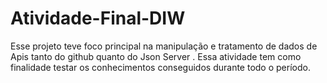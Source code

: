 # Atividade-Final-DIW
Esse projeto teve foco principal na manipulação e tratamento de dados de Apis tanto do github quanto do Json Server . Essa atividade tem como finalidade testar os conhecimentos conseguidos durante todo o período.
